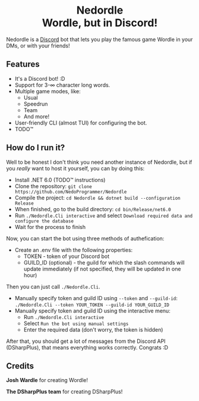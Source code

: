 <h1 align="center">Nedordle<br>Wordle, but in Discord!</h1>

Nedordle is a [Discord](https://discord.com) bot that lets you play the famous game Wordle in your DMs,
or with your friends!

## Features

- It's a Discord bot! :D
- Support for 3-∞ character long words.
- Multiple game modes, like:
    - Usual
    - Speedrun
    - Team
    - And more!
- User-friendly CLI (almost TUI) for configuring the bot.
- TODO:tm:

## How do I run it?

Well to be honest I don't think you need another instance of Nedordle, but if you *really* want to host it yourself, you can by doing this:

- Install .NET 6.0 (TODO:tm: instructions)
- Clone the repository: `git clone https://github.com/NedoProgrammer/Nedordle`
- Compile the project: `cd Nedordle && dotnet build --configuration Release`
- When finished, go to the build directory: `cd bin/Release/net6.0`
- Run `./Nedordle.Cli interactive` and select `Download required data and configure the database`
- Wait for the process to finish

Now, you can start the bot using three methods of authefication:

- Create an .env file with the following properties:
    - TOKEN - token of your Discord bot
    - GUILD_ID (optional) - the guild for which the slash commands will update immediately (if not specified, they will be updated in one hour)

Then you can just call `./Nedordle.Cli`.

- Manually specify token and guild ID using `--token` and `--guild-id`: `./Nedordle.Cli --token YOUR_TOKEN --guild-id YOUR_GUILD_ID`
- Manually specify token and guild ID using the interactive menu:
    - Run `./Nedordle.Cli interactive`
    - Select `Run the bot using manual settings`
    - Enter the required data (don't worry, the token is hidden)

After that, you should get a lot of messages from the Discord API (DSharpPlus), that means everything works correctly. Congrats :D

## Credits

**Josh Wardle** for creating Wordle!

**The DSharpPlus team** for creating DSharpPlus!
